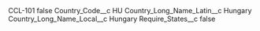 <?xml version="1.0" encoding="UTF-8"?>
<CustomMetadata xmlns="http://soap.sforce.com/2006/04/metadata" xmlns:xsi="http://www.w3.org/2001/XMLSchema-instance" xmlns:xsd="http://www.w3.org/2001/XMLSchema">
    <label>CCL-101</label>
    <protected>false</protected>
    <values>
        <field>Country_Code__c</field>
        <value xsi:type="xsd:string">HU</value>
    </values>
    <values>
        <field>Country_Long_Name_Latin__c</field>
        <value xsi:type="xsd:string">Hungary</value>
    </values>
    <values>
        <field>Country_Long_Name_Local__c</field>
        <value xsi:type="xsd:string">Hungary</value>
    </values>
    <values>
        <field>Require_States__c</field>
        <value xsi:type="xsd:boolean">false</value>
    </values>
</CustomMetadata>
